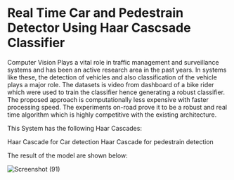 # Real Time Car and Pedestrain Detector Using Haar Cascsade Classifier
Computer Vision Plays a vital role in traffic management and surveillance systems and has been an active research area in the past years. In systems like these, the detection of vehicles and also classification of the vehicle plays a major role. The datasets is  video from dashboard of a bike rider  which were used to train the classifier hence generating a robust classifier. The proposed approach is computationally less expensive with faster processing speed. The experiments on-road prove it to be a robust and real time algorithm which is highly competitive with the existing architecture.

This System has the following Haar Cascades:

Haar Cascade for Car detection
Haar Cascade for pedestrain detection

The result of the model are shown below:

![Screenshot (91)](https://user-images.githubusercontent.com/56934489/89130757-381aad00-d525-11ea-80b9-a198ae5a6534.png)
